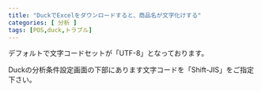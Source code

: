 ```yaml
---
title: "DuckでExcelをダウンロードすると、商品名が文字化けする"
categories: [ 分析 ]
tags: [POS,duck,トラブル]
---
```


デフォルトで文字コードセットが「UTF-8」となっております。

Duckの分析条件設定画面の下部にあります文字コードを「Shift-JIS」をご指定下さい。
